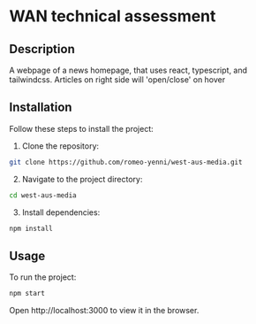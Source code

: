# WAN technical assessment

## Description

A webpage of a news homepage, that uses react, typescript, and tailwindcss.
Articles on right side will 'open/close' on hover

## Installation

Follow these steps to install the project:

1. Clone the repository:
```bash
git clone https://github.com/romeo-yenni/west-aus-media.git
```

2. Navigate to the project directory:
```bash
cd west-aus-media
```
3. Install dependencies:
```bash
npm install
```

## Usage

To run the project:
```bash
npm start
```
Open http://localhost:3000 to view it in the browser. 

